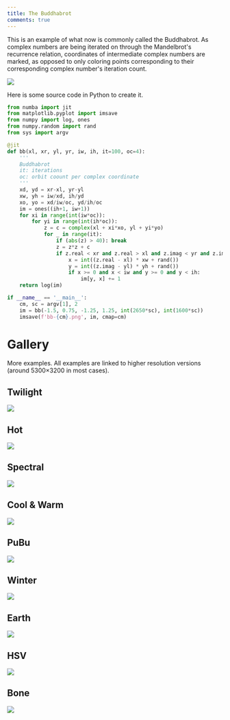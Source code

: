 ```yaml
---
title: The Buddhabrot
comments: true
---
```


This is an example of what now is commonly called the Buddhabrot. As complex numbers are being iterated on through the Mandelbrot's recurrence relation, coordinates of intermediate complex numbers are marked, as opposed to only coloring points corresponding to their corresponding complex number's iteration count.

<a href="/brotfoo/img/bb-nipy_spectral.png">
    <img src="/brotfoo/img/tm/bb-nipy_spectral.png" />
</a>

Here is some source code in Python to create it.

```Python
from numba import jit
from matplotlib.pyplot import imsave
from numpy import log, ones
from numpy.random import rand
from sys import argv

@jit
def bb(xl, xr, yl, yr, iw, ih, it=100, oc=4):
    '''
    Buddhabrot
    it: iterations
    oc: orbit coount per complex coordinate
    '''
    xd, yd = xr-xl, yr-yl
    xw, yh = iw/xd, ih/yd
    xo, yo = xd/iw/oc, yd/ih/oc
    im = ones((ih+1, iw+1))
    for xi in range(int(iw*oc)):
        for yi in range(int(ih*oc)):
            z = c = complex(xl + xi*xo, yl + yi*yo)
            for _ in range(it):
                if (abs(z) > 40): break
                z = z*z + c
                if z.real < xr and z.real > xl and z.imag < yr and z.imag > yl:
                    x = int((z.real - xl) * xw + rand())
                    y = int((z.imag - yl) * yh + rand())
                    if x >= 0 and x < iw and y >= 0 and y < ih:
                        im[y, x] += 1            
    return log(im)

if __name__ == '__main__':
    cm, sc = argv[1], 2
    im = bb(-1.5, 0.75, -1.25, 1.25, int(2650*sc), int(1600*sc))
    imsave(f'bb-{cm}.png', im, cmap=cm)
```

# Gallery

More examples. All examples are linked to higher resolution versions (around 5300×3200 in most cases).

## Twilight
<a href="/brotfoo/img/bb-twilight_r.png">
    <img src="/brotfoo/img/tm/bb-twilight_r.png" />
</a>

## Hot
<a href="/brotfoo/img/bb-afmhot.png">
    <img src="/brotfoo/img/tm/bb-afmhot.png" />
</a>

## Spectral
<a href="/brotfoo/img/bb-nipy_spectral.png">
    <img src="/brotfoo/img/tm/bb-nipy_spectral.png" />
</a>

## Cool & Warm
<a href="/brotfoo/img/bb-coolwarm.png">
    <img src="/brotfoo/img/tm/bb-coolwarm.png" />
</a>

## PuBu
<a href="/brotfoo/img/bb-PuBu.png">
    <img src="/brotfoo/img/tm/bb-PuBu.png" />
</a>

## Winter
<a href="/brotfoo/img/bb-winter.png">
    <img src="/brotfoo/img/tm/bb-winter.png" />
</a>

## Earth
<a href="/brotfoo/img/bb-gist_earth.png">
    <img src="/brotfoo/img/tm/bb-gist_earth.png" />
</a>

## HSV
<a href="/brotfoo/img/bb-hsv.png">
    <img src="/brotfoo/img/tm/bb-hsv.png" />
</a>

## Bone
<a href="/brotfoo/img/bb-bone.png">
    <img src="/brotfoo/img/tm/bb-bone.png" />
</a>

